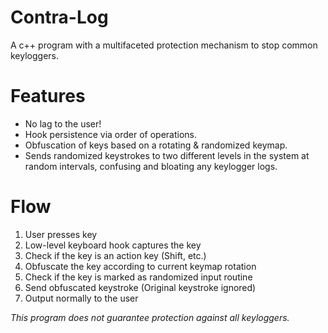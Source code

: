 # Contra-Log
A c++ program with a multifaceted protection mechanism to stop common keyloggers.

# Features
- No lag to the user!
- Hook persistence via order of operations.
- Obfuscation of keys based on a rotating & randomized keymap.
- Sends randomized keystrokes to two different levels in the system at random intervals, confusing and bloating any keylogger logs.

# Flow
1. User presses key
2. Low-level keyboard hook captures the key
3. Check if the key is an action key (Shift, etc.)
4. Obfuscate the key according to current keymap rotation
5. Check if the key is marked as randomized input routine
6. Send obfuscated keystroke (Original keystroke ignored)
8. Output normally to the user

*This program does not guarantee protection against all keyloggers.*
